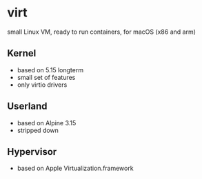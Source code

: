 # virt
small Linux VM, ready to run containers, for macOS (x86 and arm)

## Kernel
* based on 5.15 longterm
* small set of features
* only virtio drivers

## Userland
* based on Alpine 3.15
* stripped down

## Hypervisor
* based on Apple Virtualization.framework
